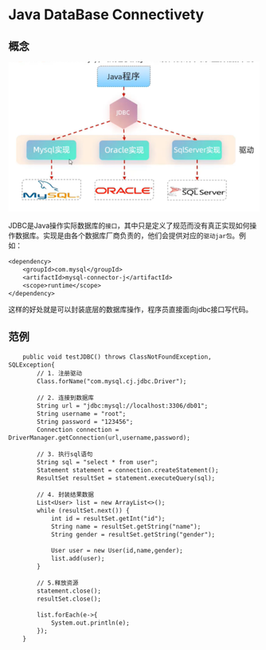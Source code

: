 # Java DataBase Connectivety
## 概念
![Alt text](pic/jdbc.png)

JDBC是Java操作实际数据库的`接口`，其中只是定义了规范而没有真正实现如何操作数据库。实现是由各个数据库厂商负责的，他们会提供对应的`驱动jar包`。例如：

    <dependency>
        <groupId>com.mysql</groupId>
        <artifactId>mysql-connector-j</artifactId>
        <scope>runtime</scope>
	</dependency>

这样的好处就是可以封装底层的数据库操作，程序员直接面向jdbc接口写代码。

## 范例
````
	public void testJDBC() throws ClassNotFoundException, SQLException{
		// 1. 注册驱动
		Class.forName("com.mysql.cj.jdbc.Driver");

		// 2. 连接到数据库
		String url = "jdbc:mysql://localhost:3306/db01";
		String username = "root";
		String password = "123456";
		Connection connection = DriverManager.getConnection(url,username,password);
		
		// 3. 执行sql语句
		String sql = "select * from user";
		Statement statement = connection.createStatement();
		ResultSet resultSet = statement.executeQuery(sql);

		// 4. 封装结果数据
		List<User> list = new ArrayList<>();
		while (resultSet.next()) {
			int id = resultSet.getInt("id");
			String name = resultSet.getString("name");
			String gender = resultSet.getString("gender");

			User user = new User(id,name,gender);
			list.add(user);
		}

		// 5.释放资源
		statement.close();
		resultSet.close();

		list.forEach(e->{
			System.out.println(e);
		});
	}
````